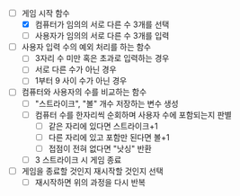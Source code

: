 - [ ] 게임 시작 함수
    - [x] 컴퓨터가 임의의 서로 다른 수 3개를 선택
    - [ ] 사용자가 임의의 서로 다른 수 3개를 입력
- [ ] 사용자 입력 수의 예외 처리를 하는 함수
    - [ ] 3자리 수 미만 혹은 초과로 입력하는 경우
    - [ ] 서로 다른 수가 아닌 경우
    - [ ] 1부터 9 사이 수가 아닌 경우
- [ ] 컴퓨터와 사용자의 수를 비교하는 함수
    - [ ] "스트라이크", "볼" 개수 저장하는 변수 생성
    - [ ] 컴퓨터 수를 한자리씩 순회하며 사용자 수에 포함되는지 판별
        - [ ] 같은 자리에 있다면 스트라이크+1
        - [ ] 다른 자리에 있고 포함만 된다면 볼+1
        - [ ] 접점이 전혀 없다면 "낫싱" 반환
    - [ ] 3 스트라이크 시 게임 종료
- [ ] 게임을 종료할 것인지 재시작할 것인지 선택
    - [ ] 재시작하면 위의 과정을 다시 반복